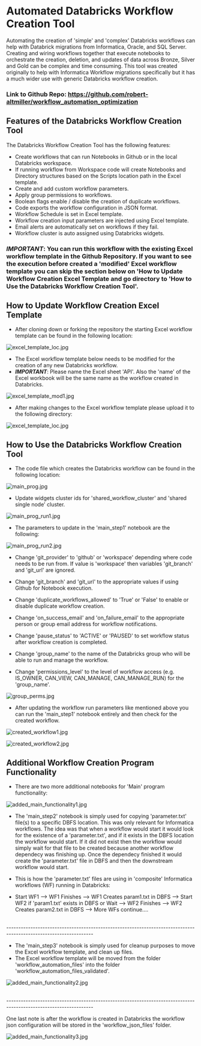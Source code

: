 # Automated Databricks Workflow Creation Tool

Automating the creation of 'simple' and 'complex' Databricks workflows can help with Databrick migrations from Informatica, Oracle, and SQL Server.  Creating and wiring workflows together that execute notebooks to orchestrate the creation, deletion, and updates of data across Bronze, Silver and Gold can be complex and time consuming.  This tool was created originally to help with Informatica Workflow migrations specifically but it has a much wider use with generic Databricks workflow creation.

### Link to Github Repo: https://github.com/robert-altmiller/workflow_automation_optimization

## Features of the Databricks Workflow Creation Tool

The Databricks Workflow Creation Tool has the following features:

- Create workflows that can run Notebooks in Github or in the local Databricks workspace.
- If running workflow from Workspace code will create Notebooks and Directory structures based on the Scripts location path in the Excel template.
- Create and add custom workflow parameters.
- Apply group permissions to workflows.
- Boolean flags enable / disable the creation of duplicate workflows.
- Code exports the workflow configuration in JSON format.
- Workflow Schedule is set in Excel template.
- Workflow creation input parameters are injected using Excel template.
- Email alerts are automatically set on workflows if they fail.
- Workflow cluster is auto assigned using Databricks widgets.

### ***IMPORTANT***: You can run this workflow with the existing Excel workflow template in the Github Repository.  If you want to see the execution before created a 'modified' Excel workflow template you can skip the section below on 'How to Update Workflow Creation Excel Template and go directory to 'How to Use the Databricks Workflow Creation Tool'.

## How to Update Workflow Creation Excel Template

- After cloning down or forking the repository the starting Excel workflow template can be found in the following location:

![excel_template_loc.jpg](/readme_images/excel_template_loc.jpg)

- The Excel workflow template below needs to be modified for the creation of any new Databricks workflow.
- ***IMPORTANT***: Please name the Excel sheet 'API'.  Also the 'name' of the Excel workbook will be the same name as the workflow created in Databricks.

![excel_template_mod1.jpg](/readme_images/excel_template_mod1.jpg)

- After making changes to the Excel workflow template please upload it to the following directory:

![excel_template_loc.jpg](/readme_images/excel_template_loc.jpg)

## How to Use the Databricks Workflow Creation Tool

- The code file which creates the Databricks workflow can be found in the following location:

![main_prog.jpg](/readme_images/main_prog.jpg)

- Update widgets cluster ids for 'shared_workflow_cluster' and 'shared single node' cluster.

![main_prog_run1.jpg](/readme_images/main_prog_run1.jpg)

- The parameters to update in the 'main_step1' notebook are the following:

![main_prog_run2.jpg](/readme_images/main_prog_run2.jpg)

- Change 'git_provider' to 'github' or 'workspace' depending where code needs to be run from.  If value is 'workspace' then variables 'git_branch' and 'git_url' are ignored.
- Change 'git_branch' and 'git_url' to the appropriate values if using Github for Notebook execution.

- Change 'duplicate_workflows_allowed' to 'True' or 'False' to enable or disable duplicate workflow creation.
- Change 'on_success_email' and 'on_failure_email' to the appropriate person or group email address for workflow notifications.
- Change 'pause_status' to 'ACTIVE' or 'PAUSED' to set workflow status after workflow creation is completed.

- Change 'group_name' to the name of the Databricks group who will be able to run and manage the workflow.
- Change 'permissions_level' to the level of workflow access (e.g. IS_OWNER, CAN_VIEW, CAN_MANAGE, CAN_MANAGE_RUN) for the 'group_name'.

![group_perms.jpg](/readme_images/group_perms.jpg)

- After updating the workflow run parameters like mentioned above you can run the 'main_step1' notebook entirely and then check for the created workflow.

![created_workflow1.jpg](/readme_images/created_workflow1.jpg)

![created_workflow2.jpg](/readme_images/created_workflow2.jpg)

## Additional Workflow Creation Program Functionality

- There are two more additional notebooks for 'Main' program functionality:

![added_main_functionality1.jpg](/readme_images/added_main_functionality1.jpg)

- The 'main_step2' notebook is simply used for copying 'parameter.txt' file(s) to a specific DBFS location.  This was only relevant for Informatica workflows.  The idea was that when a workflow would start it would look for the existence of a 'parameter.txt', and if it exists in the DBFS location the workflow would start.  If it did not exist then the workflow would simply wait for that file to be created because another workflow dependecy was finishing up.  Once the dependecy finished it would create the 'parameter.txt' file in DBFS and then the downstream workflow would start.

- This is how the 'parameter.txt' files are using in 'composite' Informatica workflows (WF) running in Databricks:
- Start WF1 --> WF1 Finishes --> WF1 Creates param1.txt in DBFS --> Start WF2 if 'param1.txt' exists in DBFS or Wait --> WF2 Finishes --> WF2 Creates param2.txt in DBFS --> More WFs continue....

<br>------------------------------------------------------------------------------------------------------------------<br>

- The 'main_step3' notebook is simply used for cleanup purposes to move the Excel workflow template, and clean up files.
- The Excel workflow template will be moved from the folder 'workflow_automation_files' into the folder 'workflow_automation_files_validated'.

![added_main_functionality2.jpg](/readme_images/added_main_functionality2.jpg)

<br>------------------------------------------------------------------------------------------------------------------<br>

One last note is after the workflow is created in Databricks the workflow json configuration will be stored in the 'workflow_json_files' folder.

![added_main_functionality3.jpg](/readme_images/added_main_functionality3.jpg)
